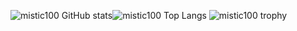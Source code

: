 ![mistic100 GitHub stats](https://github-readme-stats.vercel.app/api?username=mistic100&show_icons=true&theme=github_dark&hide_border=true&bg_color=transparent)![mistic100 Top Langs](https://github-readme-stats.vercel.app/api/top-langs/?username=mistic100&hide=php,smarty,pawn&layout=compact&langs_count=8&theme=github_dark&hide_border=true&bg_color=transparent)
![mistic100 trophy](https://github-profile-trophy.vercel.app/?username=mistic100&column=7&row=1&margin-w=10&theme=darkhub&no-frame=true&no-bg=true)
